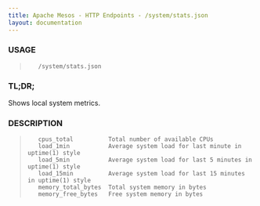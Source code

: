 ```yaml
---
title: Apache Mesos - HTTP Endpoints - /system/stats.json
layout: documentation
---
```

<!--- This is an automatically generated file. DO NOT EDIT! --->

### USAGE ###
>        /system/stats.json

### TL;DR; ###
Shows local system metrics.

### DESCRIPTION ###
>        cpus_total          Total number of available CPUs
>        load_1min           Average system load for last minute in uptime(1) style
>        load_5min           Average system load for last 5 minutes in uptime(1) style
>        load_15min          Average system load for last 15 minutes in uptime(1) style
>        memory_total_bytes  Total system memory in bytes
>        memory_free_bytes   Free system memory in bytes
